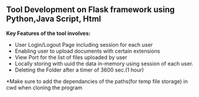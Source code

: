 ## Tool Development on Flask framework using Python,Java Script, Html

**Key Features of the tool involves:**

- User Login/Logout Page including session for each user
- Enabling user to upload documents with certain extensions
- View Port for the list of files uploaded by user 
- Locally storing with uuid the data in-memory using session of each user.
- Deleting the Folder after a timer of 3600 sec.(1 hour)

*Make sure to add the dependancies of the paths(for temp file storage) in cwd when cloning the program
